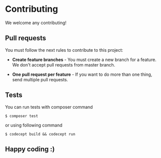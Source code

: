 Contributing
============

We welcome any contributing!

Pull requests
-------------

You must follow the next rules to contribute to this project:

- **Create feature branches** - You must create a new branch for a feature. We don't accept pull requests from master branch.

- **One pull request per feature** - If you want to do more than one thing, send multiple pull requests.

Tests
-----

You can run tests with composer command

```
$ composer test
```

or using following command

```
$ codecept build && codecept run
```

Happy coding :)
---------------

